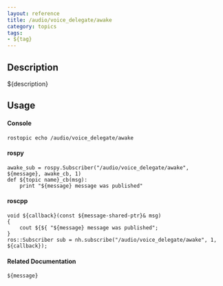 ```yaml
---
layout: reference
title: /audio/voice_delegate/awake
category: topics
tags: 
- ${tag}
---
```


## Description
${description}

## Usage
#### Console
```
rostopic echo /audio/voice_delegate/awake
```

#### rospy
```
awake_sub = rospy.Subscriber("/audio/voice_delegate/awake", ${message}, awake_cb, 1)
def ${topic name}_cb(msg):
    print "${message} message was published"
```

#### roscpp
```
void ${callback}(const ${message-shared-ptr}& msg)
{
    cout ${${ "${message} message was published";
}
ros::Subscriber sub = nh.subscribe("/audio/voice_delegate/awake", 1, ${callback});
```

#### Related Documentation
``${message}``